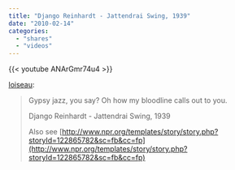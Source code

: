 ```yaml
---
title: "Django Reinhardt - Jattendrai Swing, 1939"
date: "2010-02-14"
categories:
  - "shares"
  - "videos"
---
```


{{< youtube ANArGmr74u4 >}}

[loiseau](http://loiseau.tumblr.com/post/349763607/gypsy-jazz-you-say-oh-how-my-bloodline-calls-out):

> Gypsy jazz, you say? Oh how my bloodline calls out to you.
>
> Django Reinhardt - Jattendrai Swing, 1939
>
> Also see [http://www.npr.org/templates/story/story.php?storyId=122865782&sc=fb&cc=fp](http://www.npr.org/templates/story/story.php?storyId=122865782&sc=fb&cc=fp)
